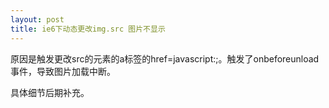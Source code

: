 ```yaml
---
layout: post
title: ie6下动态更改img.src 图片不显示
---
```

原因是触发更改src的元素的a标签的href=javascript:;。触发了onbeforeunload事件，导致图片加载中断。

具体细节后期补充。